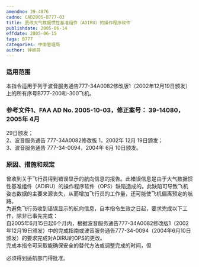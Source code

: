 ```yaml
---
amendno: 39-4876  
cadno: CAD2005-B777-03  
title: 更改大气数据惯性基准组件（ADIRU）的操作程序软件  
publishdate: 2005-06-14  
effdate: 2005-06-15  
tags: B777  
categories: 中南管理局  
author: 钟颖芬  
---
```

  
### 适用范围  
本指令适用于列于波音服务通告777-34A0082修改版1（2002年12月19日颁发）上的所有序号B777-200和-300飞机。  
  
<!--more-->  
### 参考文件1、FAA AD No. 2005-10-03，修正案号： 39-14080，2005年 4月  
29日颁发；  
 2、波音服务通告 777-34A0082修改版 1，2002年 12月 19日颁发；  
 3、波音服务通告 777-34-0094，2004年 6月 10日颁发。  
  
### 原因、措施和规定  
曾收到关于飞行员得到错误显示的航向信息的报告。此错误信息是由于大气数据惯性基准组件（ADIRU）的操作程序软件（OPS）缺陷造成的。此缺陷可导致飞机姿态数据的主要来源丧失，从而增加飞行员的工作量，还可能使飞机偏离预定的航路。  
    为避免飞行员收到错误显示的航向信息，自本指令生效之日起，要求完成以下工作，除非已事先完成：  
    自2005年6月15日起6个月内，根据波音服务通告777-34A0082修改版1（2002年12月19日颁发）中的完成指南或波音服务通告777-34-0094（2004年6月10日颁发）的要求完成对ADIRU的OPS的更改。  
    完成本指令可采取能确保安全的替代方法或调整完成的时间，但  
  
必须得到适航部门得批准。  
